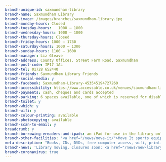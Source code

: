 ```yaml
---
branch-unique-id: saxmundham-library
branch-name: Saxmundham Library
branch-image: /images/branches/saxmundham-library.jpg
branch-monday-hours: Closed
branch-tuesday-hours:	1000 – 1800
branch-wednesday-hours: 1000 – 1800
branch-thursday-hours: Closed
branch-friday-hours: 1000 – 1730
branch-saturday-hours: 1000 – 1300
branch-sunday-hours: 1100 – 1600
branch-manager: Liz Gleave
branch-address: County Offices, Street Farm Road, Saxmundham
branch-post-code: IP17 1AL
branch-tel: 01728 652440
branch-friends: Saxmundham Library Friends
branch-social-media: y
branch-facebook: Saxmundham-Library-453545194727269
branch-accessibility: https://www.accessable.co.uk/venues/saxmundham-library
branch-payments: cash, cheques and cards accepted
branch-parking: 6 spaces available, one of which is reserved for disabled customers
branch-toilet: y
branch-which: y
branch-wifi: y
branch-colour-printing: available
branch-photocopying: available
branch-scan-to-email: y
breadcrumb: y
branch-borrowing-ereaders-and-ipads: an iPad for use in the library only
branch-other-facilities: '<a href="/news/move-it/">Move It sports equipment available to borrow</a>'
meta-description: "Books, CDs, DVDs, free computer access, wifi, printing, scanning, children's activities, older people's activities, sports equipment."
branch-news: 'Library moving, closures soon: <a href="/news/new-library-for-saxmundham/">Find out about the move &rarr;</a>'
branch-coronavirus: true
---
```

